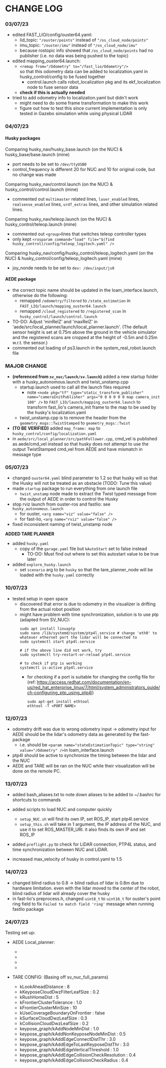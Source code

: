 # CHANGE LOG

### 03/07/23

- edited FAST_LIO/config/ouster64.yaml:
    - lid_topic:  `"/ouster/points"` instead of `"/os_cloud_node/points"`
    - imu_topic:  `"/ouster/imu"` instead of `"/os_cloud_node/imu"`
    - because rostopic info showed that `/os_cloud_node/points` had no publisher (i.e. no data was being pushed to the topic)
- edited mapping_ouster64.launch:
    - `<remap from="/Odometry" to="/fast_lio/Odometry"/>` <br>
    so that this odometry data can be added to localization.yaml in husky_control/config to be fused together
        -   control.launch calls robot_localization pkg and its ekf_localization node to fuse sensor data
    - **check if this is actually needed**
- tried to add odometry info to localization.yaml but didn't work
    - might need to do some frame transformation to make this work
    - figure out how to test this since current implementation is only tested in Gazebo simulation while using physical LiDAR

### 04/07/23

#### Husky packages
Comparing husky_nav/husky_base.launch (on the NUC) & husky_base/base.launch (mine)
- port needs to be set to `/dev/ttyUSB0`
- control_frequency is different 20 for NUC and 10 for original code, but no change was made

Comparing husky_nav/control.launch (on the NUC) & husky_control/control.launch (mine)
- commented out `multimaster` related lines, `laser_enabled` lines, `realsense_enabled` lines, `urdf_extras` lines, and other simulation related lines.

Comparing husky_nav/teleop.launch (on the NUC) & husky_control/teleop.launch (mine)
- commented out `<group>`lines that switches teleop controller types
- only kept `<rosparam command="load" file="$(find husky_control)/config/teleop_logitech.yaml" />`

Comparing husky_nav/config/husky_control/teleop_logitech.yaml (on the NUC) & husky_control/config/teleop_logitech.yaml (mine)
- joy_nonde needs to be set to `dev: /dev/input/js0`

#### AEDE package

- the correct topic name should be updated in the loam_interface.launch, otherwise do the following:
    - remapped `/odometry/filtered` to `/state_estimation` in `FAST_LIO/launch/mapping_ouster64.launch`
    - remapped `/cloud_registered` to `/registered_scan` in `husky_control/launch/control.launch`
- TO-DO: Adjust 'minRelZ' and 'maxRelZ' in 'aede/src/local_planner/launch/local_planner.launch'. (The default sensor height is set at 0.75m above the ground in the vehicle simulator and the registered scans are cropped at the height of -0.5m and 0.25m w.r.t. the sensor.)
- commented out loading of ps3.launch in the system_real_robot.launch file


### MAJOR CHANGE
- **(referenced from `sv_nuc/launch/sv.launch`)** added a new startup folder with a husky_autonomous.launch and twist_unstamp.cpp
    - startup.launch used to call all the launch files required
        - note `<node pkg="tf" type="static_transform_publisher" name="cameraInitPublisher" args="0 0 0 0 0 0 map camera_init 100" />` to `FAST_LIO/launch/mapping_ouster64.launch` to transform fast_lio's camera_init frame to the map to be used by the husky's localization.yaml
    - twist_unstamp.cpp is to remove the header from the `geometry_msgs::TwistStamped` to `geometry_msgs::Twist`
- **(TO BE VERIFIED)** added `map_frame: map` to `husky_control/config/localization.yaml`
- in `aede/src/local_planner/src/pathFollower.cpp`, cmd_vel is published as aede/cmd_vel instead so that husky does not attempt to use the output TwistStamped cmd_vel from AEDE and have mismatch in message type

### 05/07/23

- changed `ouster64.yaml` blind parameter to 1.2 so that husky will so that the Husky will not be treated as an obstacle (TODO: Tune this value)
- made `startup` package to run everything from one launch file
    - `twist_unstamp` node made to extract the Twist typed message from the output of AEDE in order to control the Husky
- stop rviz launch from ouster-ros and fastlio: see `husky_autonomous.launch`
    - for ouster, `<arg name="viz" value="false" />`
    - for fast-lio, `<arg name="rviz" value="false" />`
- fixed inconsistent naming of twist_unstamp node


**ADDED TARE PLANNER**
- added `husky.yaml`
    - copy of the `garage.yaml` file but `kAutoStart` set to false instead
        - TO-DO: Must find out where to set this autostart value to be true later
- added `explore_husky.launch` 
    - set `scenario` arg to be `husky` so that the tare_planner_node will be loaded with the `husky.yaml` correctly


### 10/07/23
- tested setup in open space
    - discovered that error is due to odometry in the visualizer is drifting from the actual robot position
    - might have problem with time synchronization, solution is to use ptp (adapted from SV_NUC):
        ```
        sudo apt install linuxptp
        sudo nano /lib/systemd/system/ptp4l.service # change 'eth0' to whatever ethernet port the lidar will be connected to
        sudo systemctl start ptp4l.service 

        # if the above line did not work, try
        sudo systemctl try-restart-or-reload ptp4l.service

        # to check if ptp is working
        systemctl is-active ptp4l.service
        ```
        - for checking if a port is suitable for changing the config file for (ref: https://access.redhat.com/documentation/en-us/red_hat_enterprise_linux/7/html/system_administrators_guide/ch-configuring_ptp_using_ptp4l)
            ```
            sudo apt-get install ethtool
            ethtool -T <PORT NAME>
            ```
### 12/07/23
- odometry drift was due to wrong odometry input -> odometry input for AEDE should be the lidar's odometry data as generated by the fast-package
    - i.e. should be `<param name="stateEstimationTopic" type="string" value="/Odometry" />`in loam_interface.launch
- ptp4l should be active to synchronize the timing between the lidar and the NUC
- AEDE and TARE will be ran on the NUC while their visualization will be done on the remote PC.

### 13/07/23
- added bash_aliases.txt to note down aliases to be added to ~/.bashrc for shortcuts to commands
- added scripts to load NUC and computer quickly
    - `setup_NUC.sh` will find its own IP, set ROS_IP, start ptp4l.service
    - `setup_this.sh` will take in 1 argument, the IP address of the NUC, and use it to set ROS_MASTER_URI. it also finds its own IP and set ROS_IP
- added `preflight.py` to check for LiDAR connection, PTP4L status, and time synchronization between NUC and LiDAR.

- increased max_velocity of husky in control.yaml to 1.5

### 14/07/23

- changed blind radius to 0.8 -> blind radius of lidar is 0.8m due to hardware limitation. even with the lidar moved to the center of the robot, blind radius of lidar will already cover the husky
- in fast-lio's preprocess.h, changed  `uint8_t` to `uint16_t` for ouster's point ring field to fix `Failed to match field 'ring'` message when running fastlio package

### 24/07/23

Testing set up:
- AEDE Local_planner:
    - <arg name="maxSpeed" value="1.0" />
    - <arg name="autonomySpeed" value="1.0" />
    - <arg name="vehicleLength" value="1.0" />
    - <arg name="vehicleWidth" value="0.70" />

- TARE CONFIG: (Basing off sv_nuc_full_params)
    - kLookAheadDistance : 8
    - kKeyposeCloudDwzFilterLeafSize : 0.2
    - kRushHomeDist : 5
    - kFrontierClusterTolerance : 1.0
    - kFrontierClusterMinSize : 10
    - kUseCoverageBoundaryOnFrontier : false
    - kSurfaceCloudDwzLeafSize : 0.3
    - kCollisionCloudDwzLeafSize : 0.2
    - keypose_graph/kAddNodeMinDist : 1.0
    - keypose_graph/kAddNonKeyposeNodeMinDist : 0.5
    - keypose_graph/kAddEdgeConnectDistThr : 3.0
    - keypose_graph/kAddEdgeToLastKeyposeDistThr : 3.0
    - keypose_graph/kAddEdgeVerticalThreshold : 1.0
    - keypose_graph/kAddEdgeCollisionCheckResolution : 0.4
    - keypose_graph/kAddEdgeCollisionCheckRadius : 0.4